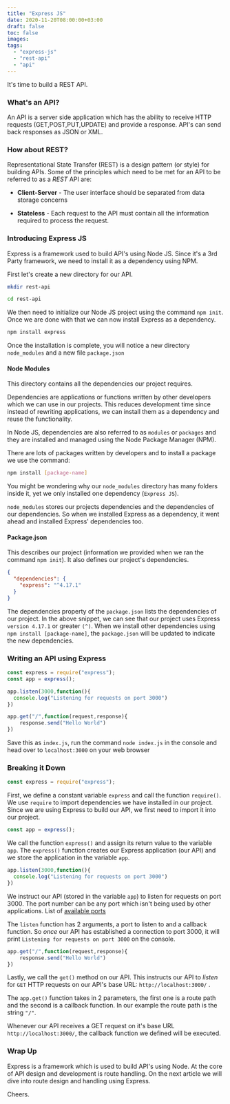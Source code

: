 ```yaml
---
title: "Express JS"
date: 2020-11-20T08:00:00+03:00
draft: false
toc: false
images:
tags:
  - "express-js"
  - "rest-api"
  - "api"
---
```


It's time to build a REST API.

### What's an API?

An API is a server side application which has the ability to receive HTTP requests (GET,POST,PUT,UPDATE) and provide a response. API's can send back responses as JSON or XML.

### How about REST?

Representational State Transfer (REST) is a design pattern (or style) for building APIs. Some of the principles which need to be met for an API to be referred to as a *REST* API are:

- **Client-Server** - The user interface should be separated from data storage concerns

- **Stateless** - Each request to the API must contain all the information required to process the request.


### Introducing Express JS

Express is a framework used to build API's using Node JS. Since it's a 3rd Party framework, we need to install it as a dependency using NPM.

First let's create a new directory for our API.

```bash
mkdir rest-api

cd rest-api
```

We then need to initialize our Node JS project using the command ```npm init```. Once we are done with that we can now install Express as a dependency.

```bash
npm install express
```
Once the installation is complete, you will notice a new directory `node_modules` and a new file `package.json`

#### Node Modules

This directory contains all the dependencies our project requires.

Dependencies are applications or functions written by other developers which we can use in our projects. This reduces development time since instead of rewriting applications, we can install them as a dependency and reuse the functionality.

In Node JS, dependencies are also referred to as `modules` or `packages` and they are installed and managed using the Node Package Manager (NPM). 

There are lots of packages written by developers and to install a package we use the command:

```bash 
npm install [package-name]
```

You might be wondering why our `node_modules` directory has many folders inside it, yet we only installed one dependency (`Express JS`).

`node_modules` stores our projects dependencies and the dependencies of our dependencies. So when we installed Express as a dependency, it went ahead and installed Express' dependencies too.

#### Package.json

This describes our project (information we provided when we ran the command `npm init`). It also defines our project's dependencies. 

```json
{
  "dependencies": {
    "express": "^4.17.1"
  }
}
```

The dependencies property of the `package.json` lists the dependencies of our project. In the above snippet, we can see that our project uses Express `version 4.17.1` or greater `(^)`. When we install other dependencies using `npm install [package-name]`, the `package.json` will be updated to indicate the new dependencies.

### Writing an API using Express

```javascript
const express = require("express");
const app = express();

app.listen(3000,function(){
  console.log("Listening for requests on port 3000")
})

app.get("/",function(request,response){
    response.send("Hello World")
})
```

Save this as `index.js`, run the command `node index.js` in the console and head over to `localhost:3000` on your web browser


### Breaking it Down

```js
const express = require("express");
```
First, we define a constant variable `express` and call the function `require()`. We use `require` to import dependencies we have installed in our project. Since we are using Express to build our API, we first need to import it into our project.

```js
const app = express();
```

We call the function `express()` and assign its return value to the variable `app`. The `express()` function creates our Express application (our API) and we store the application in the variable `app`.

```js
app.listen(3000,function(){
  console.log("Listening for requests on port 3000")
})
```

We instruct our API (stored in the variable `app`) to listen for requests on port 3000. The port number can be any port which isn't being used by other applications. List of [available ports](https://www.browserstack.com/question/664)

The `listen` function has 2 arguments, a port to listen to and a callback function. So *once* our API has established a connection to port 3000, it will print `Listening for requests on port 3000` on the console.

```javascript
app.get("/",function(request,response){
    response.send("Hello World")
})
```

Lastly, we call the `get()` method on our API. This instructs our API to *listen* for `GET` HTTP requests on our API's base URL: `http://localhost:3000/` . 

The `app.get()` function takes in 2 parameters, the first one is a route path and the second is a callback function. In our example the route path is the string `"/"`. 

Whenever our API receives a GET request on it's base URL `http://localhost:3000/`, the callback function we defined will be executed. 

### Wrap Up

Express is a framework which is used to build API's using Node. At the core of API design and development is route handling. On the next article we will dive into route design and handling using Express. 

Cheers.